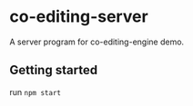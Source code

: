 # co-editing-server
A server program for co-editing-engine demo.

## Getting started
run ``npm start``

